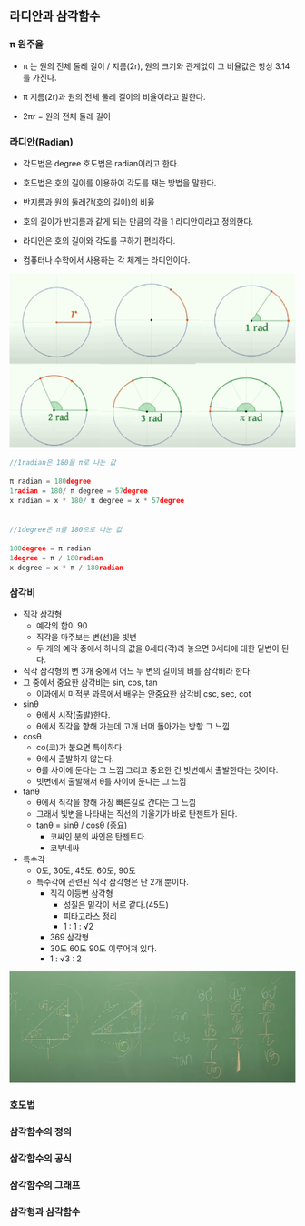## 라디안과 삼각함수


### π 원주율
- π 는 원의 전체 둘레 길이 / 지름(2r), 원의 크기와 관계없이 그 비율값은 항상 3.14를 가진다.

- π 지름(2r)과 원의 전체 둘레 길이의 비율이라고 말한다.

- 2πr = 원의 전체 둘레 길이


### 라디안(Radian)
- 각도법은 degree 호도법은 radian이라고 한다.

- 호도법은 호의 길이를 이용하여 각도를 재는 방법을 말한다.

- 반지름과 원의 둘레간(호의 길이)의 비율

- 호의 길이가 반지름과 같게 되는 만큼의 각을 1 라디안이라고 정의한다.

- 라디안은 호의 길이와 각도를 구하기 편리하다.

- 컴퓨터나 수학에서 사용하는 각 체계는 라디안이다.


![img](Img/radian.png)


```C++
//1radian은 180을 π로 나눈 값 

π radian = 180degree
1radian = 180/ π degree = 57degree
x radian = x * 180/ π degree = x * 57degree


//1degree은 π를 180으로 나눈 값

180degree = π radian
1degree = π / 180radian
x degree = x * π / 180radian
```

### 삼각비
- 직각 삼각형
  - 예각의 합이 90
  - 직각을 마주보는 변(선)을 빗변
  - 두  개의 예각 중에서 하나의 값을 θ세타(각)라 놓으면 θ세타에 대한 밑변이 된다.
- 직각 삼각형의 변 3개 중에서 어느 두 변의 길이의 비를 삼각비라 한다.
- 그 중에서 중요한 삼각비는 sin, cos, tan
  - 이과에서 미적분 과목에서 배우는 안중요한 삼각비 csc, sec, cot
- sinθ
  - θ에서 시작(출발)한다.
  - θ에서 직각을 향해 가는데 고개 너머 돌아가는 방향 그 느낌
- cosθ
  - co(코)가 붙으면 특이하다.
  - θ에서 출발하지 않는다.
  - θ를 사이에 둔다는 그 느낌 그리고 중요한 건 빗변에서 출발한다는 것이다.
  - 빗변에서 출발해서 θ를 사이에 둔다는 그 느낌
- tanθ
  - θ에서 직각을 향해 가장 빠른길로 간다는 그 느낌
  - 그래서 빛변을 나타내는 직선의 기울기가 바로 탄젠트가 된다.
  - tanθ = sinθ / cosθ (중요)
    - 코싸인 분의 싸인은 탄젠트다.
    - 코부네싸
- 특수각
  - 0도, 30도, 45도, 60도, 90도
  - 특수각에 관련된 직각 삼각형은 단 2개 뿐이다.
    - 직각 이등변 삼각형
      - 성질은 밑각이 서로 같다.(45도)
      - 피타고라스 정리
      - 1 : 1 : √2
    -  369 삼각형
      - 30도 60도 90도 이루어져 있다.
      -  1 : √3 : 2

![img](Img/bi.png)


### 호도법


### 삼각함수의 정의

### 삼각함수의 공식

### 삼각함수의 그래프


### 삼각형과 삼각함수
































